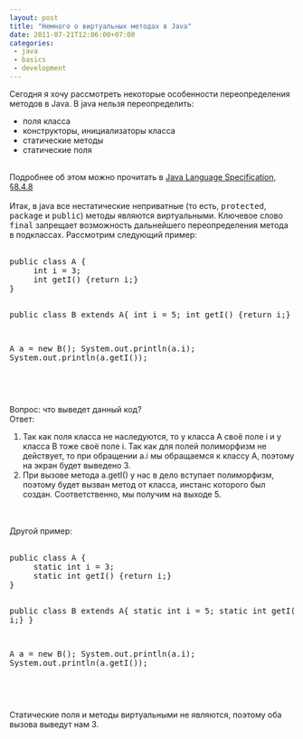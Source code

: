 ```yaml
---
layout: post
title: "Немного о виртуальных методах в Java"
date: 2011-07-21T12:06:00+07:00
categories:
 - java
 - basics
 - development
---
```


<div class='post'>
Сегодня я хочу рассмотреть некоторые особенности переопределения методов в Java.  В java нельзя переопределить:   <br />
<ul><li>поля класса</li>
<li>конструкторы, инициализаторы класса</li>
<li>статические методы</li>
<li>статические поля</li>
</ul><br />
Подробнее об этом можно прочитать в <a href="http://java.sun.com/docs/books/jls/third_edition/html/classes.html#228745">Java Language Specification, §8.4.8</a><br />
<br />
Итак, в java все нестатические неприватные (то есть, <tt>protected</tt>, <tt>package</tt> и <tt>public</tt>) методы являются виртуальными. Ключевое слово <tt>final</tt> запрещает возможность дальнейшего переопределения метода в подклассах.  Рассмотрим следующий пример:  <br />
<br />
<pre class="brush: java">public class A {
     int i = 3;
     int getI() {return i;}
}

public class B extends A{
     int i = 5;
     int getI() {return i;}
}

A a = new B();
System.out.println(a.i);
System.out.println(a.getI());

</pre><br />
Вопрос: что выведет данный код?<br />
Ответ: <br />
1. Так как поля класса не наследуются, то у класса A своё поле i и у класса B тоже своё поле i. Так как для полей полиморфизм не действует, то при обращении a.i мы обращаемся к классу A, поэтому на экран будет выведено 3.<br />
2. При вызове метода a.getI() у нас в дело вступает полиморфизм, поэтому будет вызван метод от класса, инстанс которого был создан. Соответственно, мы получим на выходе 5.<br />
<br />
<br />
Другой пример:<br />
<br />
<pre class="brush: java">public class A {
     static int i = 3;
     static int getI() {return i;} 
}

public class B extends A{
     static int i = 5;
     static int getI() {return i;}
}

A a = new B();
System.out.println(a.i);
System.out.println(a.getI());

</pre><br />
Статические поля и методы виртуальными не являются, поэтому оба вызова выведут нам 3.</div>
